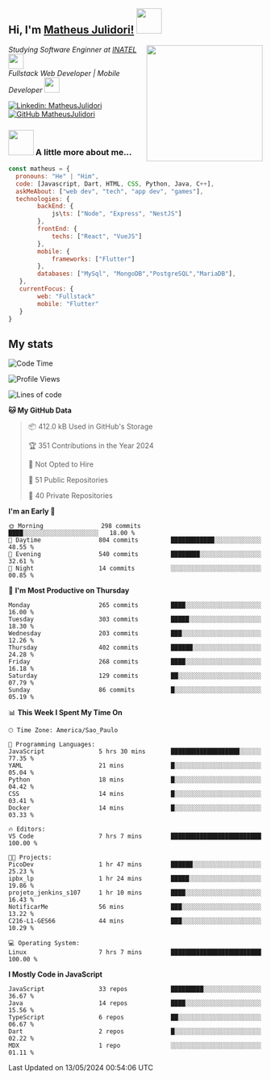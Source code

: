 <h2> Hi, I'm <a href="https://matheusjulidori.github.io" target="_blank">Matheus Julidori!</a> <img src="https://media.giphy.com/media/12oufCB0MyZ1Go/giphy.gif" width="50"></h2>
<img align='right' src="https://media.giphy.com/media/3oKIPnAiaMCws8nOsE/giphy.gif" width="230" height="auto">
<p><em>Studying Software Enginner at <a href="http://www.inatel.br" target="_blank">INATEL</a><img src="https://media.giphy.com/media/fYSnHlufseco8Fh93Z/giphy.gif" width="30"></br>
  Fullstack Web Developer | Mobile Developer <img src="https://media.giphy.com/media/WUlplcMpOCEmTGBtBW/giphy.gif" width="30">
</em></p>

[![Linkedin: MatheusJulidori](https://img.shields.io/badge/-MatheusJulidori-blue?style=flat-square&logo=Linkedin&logoColor=white&link=https://www.linkedin.com/in/MatheusJulidori/)](https://www.linkedin.com/in/MatheusJulidori/)
[![GitHub MatheusJulidori](https://img.shields.io/github/followers/matheusjulidori?label=follow&style=social)](https://github.com/MatheusJulidori)


### <img src="https://media.giphy.com/media/VgCDAzcKvsR6OM0uWg/giphy.gif" width="50"> A little more about me...  

```javascript
const matheus = {
  pronouns: "He" | "Him",
  code: [Javascript, Dart, HTML, CSS, Python, Java, C++],
  askMeAbout: ["web dev", "tech", "app dev", "games"],
  technologies: {
        backEnd: {
            js\ts: ["Node", "Express", "NestJS"]
        },
        frontEnd: {
            techs: ["React", "VueJS"]
        },
        mobile: {
            frameworks: ["Flutter"]
        },
        databases: ["MySql", "MongoDB","PostgreSQL","MariaDB"],
   },
   currentFocus: {
        web: "Fullstack"
        mobile: "Flutter"
   }
}
```
<h2>My stats</h2>

<!--START_SECTION:waka-->
![Code Time](http://img.shields.io/badge/Code%20Time-599%20hrs%2024%20mins-blue)

![Profile Views](http://img.shields.io/badge/Profile%20Views-6-blue)

![Lines of code](https://img.shields.io/badge/From%20Hello%20World%20I%27ve%20Written-6.6%20million%20lines%20of%20code-blue)

**🐱 My GitHub Data** 

> 📦 412.0 kB Used in GitHub's Storage 
 > 
> 🏆 351 Contributions in the Year 2024
 > 
> 🚫 Not Opted to Hire
 > 
> 📜 51 Public Repositories 
 > 
> 🔑 40 Private Repositories 
 > 
**I'm an Early 🐤** 

```text
🌞 Morning                298 commits         ████░░░░░░░░░░░░░░░░░░░░░   18.00 % 
🌆 Daytime                804 commits         ████████████░░░░░░░░░░░░░   48.55 % 
🌃 Evening                540 commits         ████████░░░░░░░░░░░░░░░░░   32.61 % 
🌙 Night                  14 commits          ░░░░░░░░░░░░░░░░░░░░░░░░░   00.85 % 
```
📅 **I'm Most Productive on Thursday** 

```text
Monday                   265 commits         ████░░░░░░░░░░░░░░░░░░░░░   16.00 % 
Tuesday                  303 commits         █████░░░░░░░░░░░░░░░░░░░░   18.30 % 
Wednesday                203 commits         ███░░░░░░░░░░░░░░░░░░░░░░   12.26 % 
Thursday                 402 commits         ██████░░░░░░░░░░░░░░░░░░░   24.28 % 
Friday                   268 commits         ████░░░░░░░░░░░░░░░░░░░░░   16.18 % 
Saturday                 129 commits         ██░░░░░░░░░░░░░░░░░░░░░░░   07.79 % 
Sunday                   86 commits          █░░░░░░░░░░░░░░░░░░░░░░░░   05.19 % 
```


📊 **This Week I Spent My Time On** 

```text
🕑︎ Time Zone: America/Sao_Paulo

💬 Programming Languages: 
JavaScript               5 hrs 30 mins       ███████████████████░░░░░░   77.35 % 
YAML                     21 mins             █░░░░░░░░░░░░░░░░░░░░░░░░   05.04 % 
Python                   18 mins             █░░░░░░░░░░░░░░░░░░░░░░░░   04.42 % 
CSS                      14 mins             █░░░░░░░░░░░░░░░░░░░░░░░░   03.41 % 
Docker                   14 mins             █░░░░░░░░░░░░░░░░░░░░░░░░   03.33 % 

🔥 Editors: 
VS Code                  7 hrs 7 mins        █████████████████████████   100.00 % 

🐱‍💻 Projects: 
PicoDev                  1 hr 47 mins        ██████░░░░░░░░░░░░░░░░░░░   25.23 % 
ipbx_lp                  1 hr 24 mins        █████░░░░░░░░░░░░░░░░░░░░   19.86 % 
projeto_jenkins_s107     1 hr 10 mins        ████░░░░░░░░░░░░░░░░░░░░░   16.43 % 
NotificarMe              56 mins             ███░░░░░░░░░░░░░░░░░░░░░░   13.22 % 
C216-L1-GES66            44 mins             ███░░░░░░░░░░░░░░░░░░░░░░   10.29 % 

💻 Operating System: 
Linux                    7 hrs 7 mins        █████████████████████████   100.00 % 
```

**I Mostly Code in JavaScript** 

```text
JavaScript               33 repos            █████████░░░░░░░░░░░░░░░░   36.67 % 
Java                     14 repos            ████░░░░░░░░░░░░░░░░░░░░░   15.56 % 
TypeScript               6 repos             ██░░░░░░░░░░░░░░░░░░░░░░░   06.67 % 
Dart                     2 repos             █░░░░░░░░░░░░░░░░░░░░░░░░   02.22 % 
MDX                      1 repo              ░░░░░░░░░░░░░░░░░░░░░░░░░   01.11 % 
```




 Last Updated on 13/05/2024 00:54:06 UTC
<!--END_SECTION:waka-->
